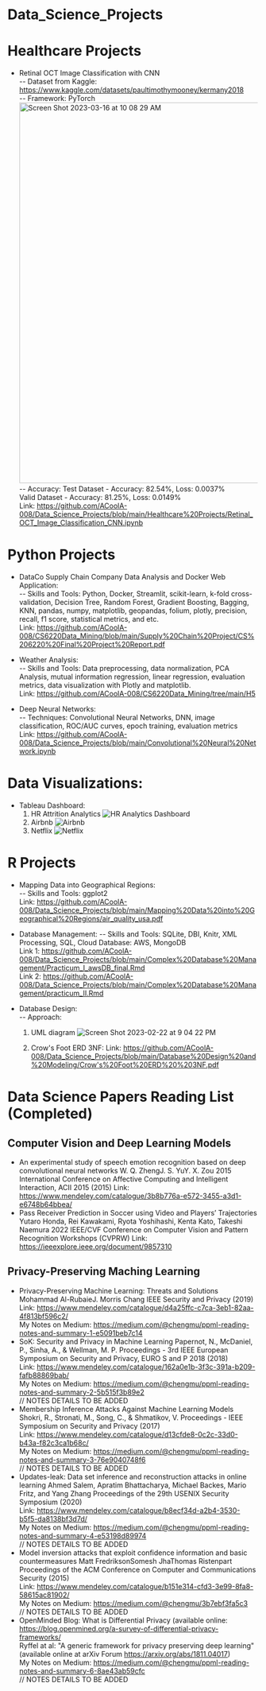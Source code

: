 # Data_Science_Projects

# Healthcare Projects
* Retinal OCT Image Classification with CNN \
  -- Dataset from Kaggle: https://www.kaggle.com/datasets/paultimothymooney/kermany2018 \
  -- Framework: PyTorch \
  <img width="766" alt="Screen Shot 2023-03-16 at 10 08 29 AM" src="https://user-images.githubusercontent.com/71044804/225700476-a272d61d-db98-4ad7-a582-1f747a0da04c.png"> \
  -- Accuracy: 
  Test Dataset - Accuracy: 82.54%, Loss: 0.0037% \
  Valid Dataset - Accuracy: 81.25%, Loss: 0.0149% \
  Link: https://github.com/ACoolA-008/Data_Science_Projects/blob/main/Healthcare%20Projects/Retinal_OCT_Image_Classification_CNN.ipynb


# Python Projects
* DataCo Supply Chain Company Data Analysis and Docker Web Application: \
  -- Skills and Tools: Python, Docker, Streamlit, scikit-learn, k-fold cross-validation, Decision Tree, Random Forest, Gradient Boosting, Bagging, KNN,       pandas, numpy, matplotlib, geopandas, folium, plotly, precision, recall, f1 score, statistical metrics, and etc. \
  Link: https://github.com/ACoolA-008/CS6220Data_Mining/blob/main/Supply%20Chain%20Project/CS%206220%20Final%20Project%20Report.pdf
  
* Weather Analysis: \
  -- Skills and Tools: Data preprocessing, data normalization, PCA Analysis, mutual information regression, linear regression, evaluation metrics, data            visualization with Plotly and matplotlib. \
  Link: https://github.com/ACoolA-008/CS6220Data_Mining/tree/main/H5
  
* Deep Neural Networks: \
  -- Techniques: Convolutional Neural Networks, DNN, image classification, ROC/AUC curves, epoch training, evaluation metrics \
  Link: https://github.com/ACoolA-008/Data_Science_Projects/blob/main/Convolutional%20Neural%20Network.ipynb
 
# Data Visualizations: 
* Tableau Dashboard:
  1. HR Attrition Analytics
  ![HR Analytics Dashboard](https://user-images.githubusercontent.com/71044804/224218903-c76a6d44-c96c-4fb5-a5b1-f444dd02dc07.png)
  2. Airbnb
  ![Airbnb](https://user-images.githubusercontent.com/71044804/223913873-9eb32781-6266-432b-9bab-8d1f959069c1.png)
  3. Netflix
  ![Netflix](https://user-images.githubusercontent.com/71044804/223913924-f20e6e24-0927-41a0-8545-66eebf56361f.png)
  
# R Projects
* Mapping Data into Geographical Regions:\
  -- Skills and Tools: ggplot2 \
  Link: https://github.com/ACoolA-008/Data_Science_Projects/blob/main/Mapping%20Data%20into%20Geographical%20Regions/air_quality_usa.pdf
  
* Database Management:
  -- Skills and Tools: SQLite, DBI, Knitr, XML Processing, SQL, Cloud Database: AWS, MongoDB \
  Link 1: https://github.com/ACoolA-008/Data_Science_Projects/blob/main/Complex%20Database%20Management/Practicum_I_awsDB_final.Rmd \
  Link 2: https://github.com/ACoolA-008/Data_Science_Projects/blob/main/Complex%20Database%20Management/practicum_II.Rmd
  
* Database Design:\
  -- Approach: 
  1. UML diagram
  ![Screen Shot 2023-02-22 at 9 04 22 PM](https://user-images.githubusercontent.com/71044804/220825198-0974d9ce-0caa-4072-8499-d79bd5598c13.png)

  2. Crow's Foot ERD 3NF:
  Link: https://github.com/ACoolA-008/Data_Science_Projects/blob/main/Database%20Design%20and%20Modeling/Crow's%20Foot%20ERD%20%203NF.pdf
  
# Data Science Papers Reading List (Completed)
## Computer Vision and Deep Learning Models
* An experimental study of speech emotion recognition based on deep convolutional neural networks
 W. Q. ZhengJ. S. YuY. X. Zou
 2015 International Conference on Affective Computing and Intelligent Interaction, ACII 2015 (2015)
 Link: https://www.mendeley.com/catalogue/3b8b776a-e572-3455-a3d1-e6748b64bbea/
* Pass Receiver Prediction in Soccer using Video and Players’ Trajectories Yutaro Honda, 
 Rei Kawakami, Ryota Yoshihashi, Kenta Kato, Takeshi Naemura 
 2022 IEEE/CVF Conference on Computer Vision and Pattern Recognition Workshops (CVPRW)
 Link: https://ieeexplore.ieee.org/document/9857310
## Privacy-Preserving Maching Learning
* Privacy-Preserving Machine Learning: Threats and Solutions
  Mohammad Al-RubaieJ. Morris Chang
  IEEE Security and Privacy (2019) \
  Link: https://www.mendeley.com/catalogue/d4a25ffc-c7ca-3eb1-82aa-4f813bf596c2/ \
  My Notes on Medium: https://medium.com/@chengmu/ppml-reading-notes-and-summary-1-e5091beb7c14
* SoK: Security and Privacy in Machine Learning 
  Papernot, N., McDaniel, P., Sinha, A., & Wellman, M. P. 
  Proceedings - 3rd IEEE European Symposium on Security and Privacy, EURO S and P 2018 (2018) \
  Link: https://www.mendeley.com/catalogue/162a0e1b-3f3c-391a-b209-fafb88869bab/ \
  My Notes on Medium: https://medium.com/@chengmu/ppml-reading-notes-and-summary-2-5b515f3b89e2 \
  // NOTES DETAILS TO BE ADDED
* Membership Inference Attacks Against Machine Learning Models
  Shokri, R., Stronati, M., Song, C., & Shmatikov, V.
  Proceedings - IEEE Symposium on Security and Privacy (2017) \
  Link: https://www.mendeley.com/catalogue/d13cfde8-0c2c-33d0-b43a-f82c3ca1b68c/ \
  My Notes on Medium: https://medium.com/@chengmu/ppml-reading-notes-and-summary-3-76e9040748f6 \
  // NOTES DETAILS TO BE ADDED
* Updates-leak: Data set inference and reconstruction attacks in online learning
  Ahmed Salem, Apratim Bhattacharya, Michael Backes, Mario Fritz, and Yang Zhang
  Proceedings of the 29th USENIX Security Symposium (2020) \
  Link: https://www.mendeley.com/catalogue/b8ecf34d-a2b4-3530-b5f5-da8138bf3d7d/ \
  My Notes on Medium: https://medium.com/@chengmu/ppml-reading-notes-and-summary-4-e53198d89974 \
  // NOTES DETAILS TO BE ADDED
* Model inversion attacks that exploit confidence information and basic countermeasures
  Matt FredriksonSomesh JhaThomas Ristenpart
  Proceedings of the ACM Conference on Computer and Communications Security (2015) \
  Link:  https://www.mendeley.com/catalogue/b151e314-cfd3-3e99-8fa8-58615ac81902/ \
  My Notes on Medium: https://medium.com/@chengmu/3b7ebf3fa5c3 \
  // NOTES DETAILS TO BE ADDED
* OpenMinded Blog: What is Differential Privacy (available online: https://blog.openmined.org/a-survey-of-differential-privacy-frameworks/ \
  Ryffel at al: "A generic framework for privacy preserving deep learning" (available online at arXiv Forum https://arxiv.org/abs/1811.04017) \
  My Notes on Medium: https://medium.com/@chengmu/ppml-reading-notes-and-summary-6-8ae43ab59cfc \
  // NOTES DETAILS TO BE ADDED

  
  


